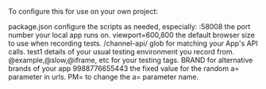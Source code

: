 To configure this for use on your own project:

package.json
  configure the scripts as needed, especially:
  :58008           the port number your local app runs on.
  viewport=600,800 the default browser size to use when recording tests.
  /channel-api/    glob for matching your App's API calls.
  test1            details of your usual testing environment you record from.
  @example,@slow,@iframe, etc for your testing tags.
  BRAND            for alternative brands of your app
  9988776655443    the fixed value for the random a= parameter in urls.
  PM=              to change the a= parameter name.
